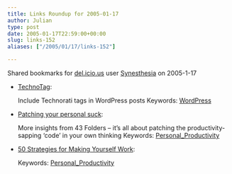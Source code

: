 ```yaml
---
title: Links Roundup for 2005-01-17
author: Julian
type: post
date: 2005-01-17T22:59:00+00:00
slug: links-152 
aliases: ["/2005/01/17/links-152"]

---
```

Shared bookmarks for [del.icio.us][1] user  [Synesthesia][2] on 2005-1-17



<!--more-->

  * [TechnoTag][3]:
  
    Include Technorati tags in WordPress posts Keywords: [WordPress][4]
  * [Patching your personal suck][5]:
  
    More insights from 43 Folders &#8211; it&#8217;s all about patching the productivity-sapping &#8216;code&#8217; in your own thinking Keywords: [Personal_Productivity][6]
  * [50 Strategies for Making Yourself Work][7]:
   
    Keywords: [Personal_Productivity][6]

 [1]: https://del.icio.us/
 [2]: https://del.icio.us/synesthesia
 [3]: https://dev.wp-plugins.org/wiki/TechnoTag "https://dev.wp-plugins.org/wiki/TechnoTag"
 [4]: https://del.icio.us/synesthesia/WordPress
 [5]: https://www.43folders.com/2005/01/patching_your_p.html "https://www.43folders.com/2005/01/patching_your_p.html"
 [6]: https://del.icio.us/synesthesia/Personal_Productivity
 [7]: https://www.sfwa.org/writing/strategies.html "https://www.sfwa.org/writing/strategies.html"